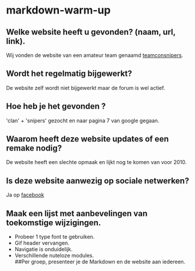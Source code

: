 # markdown-warm-up

## Welke website heeft u gevonden? (naam, url, link).
Wij vonden de website van een amateur team genaamd [teamconsnipers](https://teamconsnipers.com/news.php).  
## Wordt het regelmatig bijgewerkt?
De website zelf wordt niet bijgewerkt maar de forum is wel actief.  
## Hoe heb je het gevonden ?
'clan' + 'snipers' gezocht en naar pagina 7 van google gegaan.  
## Waarom heeft deze website updates of een remake nodig?
De website heeft een slechte opmaak en lijkt nog te komen van voor 2010.  
## Is deze website aanwezig op sociale netwerken?
Ja op [facebook](https://www.facebook.com/groups/274425042919820/)  
## Maak een lijst met aanbevelingen van toekomstige wijzigingen.  
 * Probeer 1 type font te gebruiken.
 * Gif header vervangen.
 * Navigatie is onduidelijk.
 * Verschillende nuteloze modules.  
##Per groep, presenteer je de Markdown en de website aan iedereen.  
